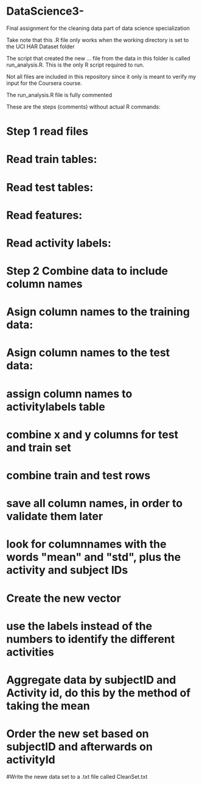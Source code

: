 # DataScience3-
Final assignment for the cleaning data part of data science specialization

Take note that this .R file only works when the working directory is set to the UCI HAR Dataset folder

The script that created the new ... file from the data in this folder is called run_analysis.R. 
This is the only R script required to run.

Not all files are included in this repository since it only is meant to verify my input for the Coursera course.

The run_analysis.R file is fully commented

These are the steps (comments) without actual R commands:


# Step 1 read files
# Read train tables:

# Read test tables:

# Read features:

# Read activity labels:

# Step 2 Combine data to include column names
# Asign column names to the training data:

# Asign column names to the test data:

# assign column names to activitylabels table

# combine x and y columns for test and train set
# combine train and test rows 

# save all column names, in order to validate them later

# look for columnnames with the words "mean" and "std", plus the activity and subject IDs 

# Create the new vector
# use the labels instead of the numbers to identify the different activities

# Aggregate data by subjectID and Activity id, do this by the method of taking the mean
# Order the new set based on subjectID and afterwards on activityId


#Write the newe data set to a .txt file called CleanSet.txt

